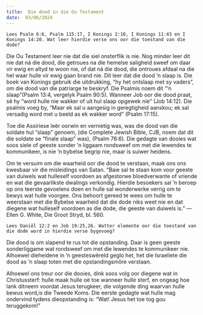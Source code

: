 ```yaml
---
title:  Die dood in die Ou Testament
date:  03/06/2024
---
```


`Lees Psalm 6:6, Psalm 115:17, I Konings 2:10, I Konings 11:43 en I Konings 14:20. Wat leer hierdie verse ons oor die toestand van die dode?`

Die Ou Testament leer nie dat die siel onsterflik is nie. Nog minder leer dit nie dat ná die dood, die getroues na die hemelse saligheid sweef om daar vir ewig en altyd te woon nie, of dat ná die dood, die ontroues afdaal na die hel waar hulle vir ewig gaan brand nie. Dit leer dat die dood ’n slaap is. Die boek van Konings gebruik die uitdrukking, “hy het ontslaap met sy vaders”, om die dood van die patriarge te beskryf. Die Psalmis noem dit “’n slaap”(Psalm 13:4, vergelyk Psalm 90:5). Wanneer Job oor die dood praat, sê hy “word hulle nie wakker of uit hul slaap opgewek nie” (Job 14:12). Die psalmis voeg by, “Maar ek sal u aangesig in geregtigheid aanskou; ek sal versadig word met u beeld as ek wakker word” (Psalm 17:15).

Toe die Assiriese leër oorwin en vernietig was, was die dood van die soldate hul “slaap” genoem, (die Complete Jewish Bible, CJB, noem dat dit die soldate se “finale slaap” was), (Psalm 76:6). Die gedagte van dooies wat soos siele of geeste sonder ’n liggaam rondsweef om met die lewendes te kommunikeer, is nie ’n bybelse begrip nie, maar is suiwer heidens.

Om te versuim om die waarheid oor die dood te verstaan, maak ons ons kwesbaar vir die misleidings van Satan. “Baie sal te staan kom voor geeste van duiwels wat hulleself voordoen as afgestorwe bloedverwante of vriende en wat die gevaarlikste dwalings verkondig. Hierdie besoekers sal ’n beroep op ons teerste gevoelens doen en hulle sal wonderwerke verrig om te bewys wat hulle voorgee. Ons behoort gereed te wees om hulle te weerstaan met die Bybelse waarheid dat die dode niks weet nie en dat diegene wat hulleself voordoen as die dode, die geeste van duiwels is.” — Ellen G. White, Die Groot Stryd, bl. 560.

`Lees Daniël 12:2 en Job 19:25,26. Watter elemente oor die toestand van die dode word in hierdie verse bygevoeg?`

Die dood is om slapend te rus tot die opstanding. Daar is geen geeste sonderliggame wat rondsweef om met die lewendes te kommunikeer nie. Alhoewel dieheidene in ’n geesteswêreld geglo het, het die Israeliete die dood as ’n slaap toten met die opstandingsmôre verstaan.

Alhoewel ons treur oor die dooies, dink soos volg oor diegene wat in Christussterf: hulle maak hulle oë toe wanneer hulle sterf, en ongeag hoe lank ditneem voordat Jesus terugkeer, die volgende ding waarvan hulle bewus word,is die Tweede Koms. Die eerste gedagte wat hulle mag ondervind tydens dieopstanding is: “Wat! Jesus het toe tog gou teruggekom!”